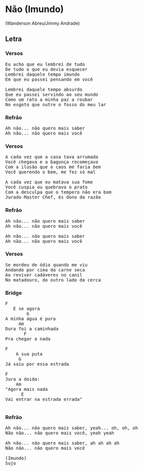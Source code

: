 # Não (Imundo)
(Wanderson Abreu/Jimmy Andrade)

## Letra
### Versos
<pre>
Eu acho que eu lembrei de tudo
De tudo o que eu devia esquecer
Lembrei daquele tempo imundo
Em que eu passei pensando em você

Lembrei daquele tempo absurdo
Que eu passei servindo ao seu mundo
Como um rato a minha paz a roubar
No esgoto que nutre o fosso do meu lar
</pre>
### Refrão
<pre>
Ah não... não quero mais saber
Ah não... não quero mais você
</pre>
### Versos
<pre>
A cada vez que a casa tava arrumada
Você chegava e a bagunça recomeçava
Com a ilusão que o caos me faria bem
Você querendo o bem, me fez só mal

A cada vez que eu matava sua fome
Você cuspia ou quebrava o prato
Com a desculpa que o tempero não era bom
Jurado Master Chef, és dono da razão
</pre>
### Refrão
<pre>
Ah não... não quero mais saber
Ah não... não quero mais você

Ah não... não quero mais saber
Ah não... não quero mais você
</pre>
### Versos
<pre>
Se mordeu de ódio quando me viu
Andando por cima da carne seca
Ao reviver cadáveres no canil
No matadouro, do outro lado da cerca
</pre>
### Bridge
<pre>
F
   E se agora
        G
A minha água é pura
     Am
Dura foi a caminhada
       F
Pra chegar a nada

F
    A sua puta
     G
Já saiu por essa estrada

F
Jura a doida:
    Am
"Agora mais nada
      E
Vai entrar na estrada errada"

</pre>
### Refrão
<pre>
Ah não... não quero mais saber, yeah... oh, oh, oh
Não não... não quero mais você, yeah yeah

Ah não... não quero mais saber, ah ah ah ah
Não não... não quero mais você

(Imundo)
Sujo
</pre>
